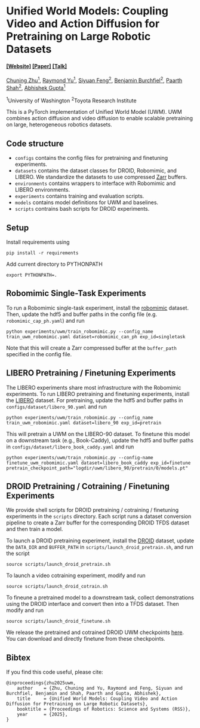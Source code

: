 # Unified World Models: Coupling Video and Action Diffusion for Pretraining on Large Robotic Datasets

####  [[Website]](https://weirdlabuw.github.io/uwm/) [[Paper]](https://arxiv.org/abs/2504.02792) [[Talk]](https://www.youtube.com/watch?v=WwPRxBbZ4kw)

[Chuning Zhu<sup>1</sup>](https://homes.cs.washington.edu/~zchuning/), [Raymond Yu<sup>1</sup>](https://raymondyu5.github.io/), [Siyuan Feng<sup>2</sup>](https://www.cs.cmu.edu/~sfeng/), [Benjamin Burchfiel<sup>2</sup>](https://scholar.google.com/citations?user=eGoTK1YAAAAJ&hl=en), [Paarth Shah<sup>2</sup>](https://www.paarthshah.me/about), [Abhishek Gupta<sup>1</sup>](https://homes.cs.washington.edu/~abhgupta/)<br/>

<sup>1</sup>University of Washington <sup>2</sup>Toyota Research Institute

This is a PyTorch implementation of Unified World Model (UWM). UWM combines action diffusion and video diffusion to enable scalable pretraining on large, heterogeneous robotics datasets.


## Code structure
- `configs` contains the config files for pretraining and finetuning experiments.
- `datasets` contains the dataset classes for DROID, Robomimic, and LIBERO. We standardize the datasets to use compressed [Zarr](https://zarr.readthedocs.io/en/stable/) buffers. 
- `environments` contains wrappers to interface with Robomimic and LIBERO environments.
- `experiments` contains training and evaluation scripts.
- `models` contains model definitions for UWM and baselines.
- `scripts` contrains bash scripts for DROID experiments.


## Setup
Install requirements using 
```
pip install -r requirements
``` 

Add current directory to PYTHONPATH
```
export PYTHONPATH=.
```

## Robomimic Single-Task Experiments

To run a Robomimic single-task experiment, install the [robomimic](https://github.com/ARISE-Initiative/robomimic) dataset. Then, update the hdf5 and buffer paths in the config file (e.g. `robomimic_cap_ph.yaml`) and run
```
python experiments/uwm/train_robomimic.py --config_name train_uwm_robomimic.yaml dataset=robomimic_can_ph exp_id=singletask
```
Note that this will create a Zarr compressed buffer at the `buffer_path` specified in the config file.

## LIBERO Pretraining / Finetuning Experiments
The LIBERO experiments share most infrastructure with the Robomimic experiments. To run LIBERO pretraining and finetuning experiments, install the [LIBERO](https://github.com/Lifelong-Robot-Learning/LIBERO) dataset. For pretraining, update the hdf5 and buffer paths in `configs/dataset/libero_90.yaml` and run 
```
python experiments/uwm/train_robomimic.py --config_name train_uwm_robomimic.yaml dataset=libero_90 exp_id=pretrain
```
This will pretrain a UWM on the LIBERO-90 dataset. To finetune this model on a downstream task (e.g., Book-Caddy), update the hdf5 and buffer paths in `configs/dataset/libero_book_caddy.yaml` and run
```
python experiments/uwm/train_robomimic.py --config-name finetune_uwm_robomimic.yaml dataset=libero_book_caddy exp_id=finetune pretrain_checkpoint_path="logdir/uwm/libero_90/pretrain/0/models.pt"
```

## DROID Pretraining / Cotraining / Finetuning Experiments
We provide shell scripts for DROID pretraining / cotraining / finetuning experiments in the `scripts` directory. Each script runs a dataset conversion pipeline to create a Zarr buffer for the corresponding DROID TFDS dataset and then train a model. 

To launch a DROID pretraining experiment, install the [DROID](https://droid-dataset.github.io/) dataset, update the `DATA_DIR` and `BUFFER_PATH` in `scripts/launch_droid_pretrain.sh`, and run the script 
```
source scripts/launch_droid_pretrain.sh
```
To launch a video cotraining experiment, modify and run
```
source scripts/launch_droid_cotrain.sh
```
To fineune a pretrained model to a downstream task, collect demonstrations using the DROID interface and convert then into a TFDS dataset. Then modify and run 
```
source scripts/launch_droid_finetune.sh
```

We release the pretrained and cotrained DROID UWM checkpoints [here](https://drive.google.com/drive/folders/1M4AuVLMRpSwOf_YAp56bV9AqyZI9ul6g?usp=sharing). You can download and directly finetune from these checkpoints.

## Bibtex
If you find this code useful, please cite:

```
@inproceedings{zhu2025uwm,
    author    = {Zhu, Chuning and Yu, Raymond and Feng, Siyuan and Burchfiel, Benjamin and Shah, Paarth and Gupta, Abhishek},
    title     = {Unified World Models: Coupling Video and Action Diffusion for Pretraining on Large Robotic Datasets},
    booktitle = {Proceedings of Robotics: Science and Systems (RSS)},
    year      = {2025},
}
```